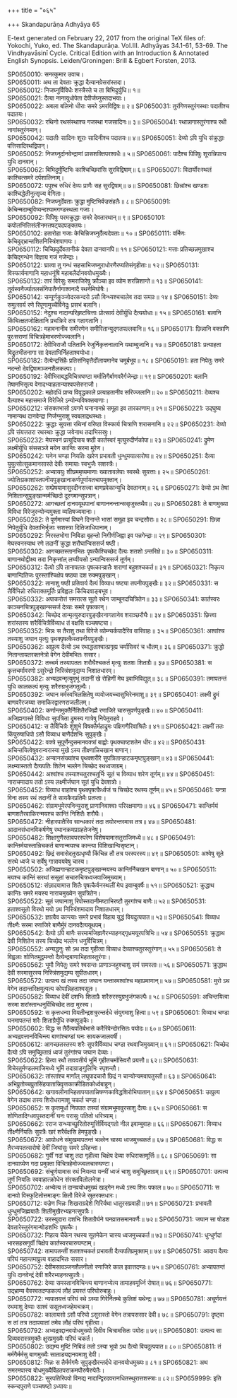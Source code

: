 +++
title = "०६५"

+++
Skandapurāṇa Adhyāya 65

E-text generated on February 22, 2017 from the original TeX files of: Yokochi, Yuko, ed. The Skandapurāṇa. Vol.III. Adhyāyas 34.1-61, 53-69. The Vindhyavāsinī Cycle. Critical Edition with an Introduction & Annotated English Synopsis. Leiden/Groningen: Brill & Egbert Forsten, 2013.

SP0650010: सनत्कुमार उवाच।  
SP0650011: अथ ता देवताः क्रुद्धा दैत्यानग्रेसरांस्तदा।  
SP0650012: निजघ्नुर्विविधैः शस्त्रैस्ते च ता बिभिदुर्युधि॥ १॥  
SP0650021: दैत्या नानायुधोपेता देवीर्जघ्नुस्तदाभयाः।  
SP0650022: अबला बलिनो धीराः समरे ऽमरविद्विषः॥ २॥
SP0650031: तुरंगिणस्तुरंगस्थाः पदातीश्च पदातयः।  
SP0650032: रथिनो रथसंस्थाश्च गजस्था गजसादिनः॥ ३॥
SP0650041: रथान्नागास्तुरंगाश्च रथी नागांस्तुरंगमान्।  
SP0650042: पदातीः सादिनः शूराः सादिनीश्च पदातयः॥ ४॥
SP0650051: देव्यो ऽपि युधि संक्रुद्धाः पत्तिसादिरथद्विपान्।  
SP0650052: निजघ्नुर्दानवेन्द्राणां प्रासशक्तिपरश्वधैः॥ ५॥
SP0650061: पादैश्च पिपिषुः शूरान्निपात्य युधि दानवान्।  
SP0650062: बिभिदुर्मुष्टिभिः काश्चिच्छिरांसि सुरविद्विषाम्॥ ६॥
SP0650071: विदार्योरःस्थलं काश्चित्समरे दर्पशालिनाम्।  
SP0650072: पपुश्च रुधिरं देव्यः प्राणैः सह सुरद्विषाम्॥ ७॥
SP0650081: छिन्नांश्च खण्डशः काश्चिद्धेतीनुत्सृज्य वेगिताः।  
SP0650082: निजघ्नुर्देवताः क्रुद्धा मुष्टिभिर्वज्रसंहतैः॥ ८॥
SP0650091: केचिन्मदाम्बुविष्यन्दश्यामगण्डस्थला गजाः।  
SP0650092: पिपिषुः परमक्रुद्धाः समरे देवतारथान्॥ ९॥
SP0650101: कपोलभित्तिसंलीनमत्तषट्पदपङ्क्तयः।  
SP0650102: हतारोहा गजाः केचिन्निजघ्नुर्दैत्यदेवताः॥ १०॥
SP0650111: वर्मिणः केचिदुद्भ्रान्तशितनिस्त्रिंशपाणयः।  
SP0650112: चिच्छिदुर्देवतानीकं देवता दानवानपि॥ ११॥
SP0650121: मत्ताः प्रतिच्छन्नमुखाश्च केचिद्गन्धेन विज्ञाय गजं गजेन्द्राः।  
SP0650122: घ्रात्वा तु गन्धं सहसाभिजघ्नुराधोरणैरप्यतिसंगृहीताः॥ १२॥
SP0650131: विस्फार्यमाणानि महाधनूंषि महाबलैर्दानवयोधमुख्यैः।  
SP0650132: तारं विरेसुः समराजिरेषु क्रौञ्चा इव व्योम शरन्निशान्ते॥ १३॥
SP0650141: तूर्यस्वनैर्ज्यातलसंनिपातैर्नागाश्वनादै रथनेमिघोषैः।  
SP0650142: सम्पूर्णकुञ्जोदरकन्दरो ऽसौ विन्ध्यश्चचालेव तदा समग्रः॥ १४॥
SP0650151: देव्यः समुत्सार्य रणे रिपूणामुच्चैर्विनेदुः प्रसभं बलानि।  
SP0650152: नेदुश्च नादान्परिहृष्टचित्ताः प्रोत्सार्य देवीर्युधि दैत्ययोधाः॥ १५॥
SP0650161: बलानि किंचित्क्षतजोक्षितानि प्रचक्रिरे तत्र गतागतानि।  
SP0650162: महावनानीव समीरणेन समीरितान्युद्गतपल्लवानि॥ १६॥
SP0650171: छिन्नानि वक्त्राणि पुरःसराणां विचित्रहेमाभरणोज्ज्वलानि।  
SP0650172: देवीभिराजौ पतितानि रेजुर्निकृत्तनालानि यथाम्बुजानि॥ १७॥
SP0650181: प्रत्याहता विद्रुतभीतनागा सा देवताभिर्निहताश्वयोधा।  
SP0650182: दैत्येन्द्रसिंहैः प्रतिसंनिवृत्तैर्दोलायमानेव चमूर्बभूव॥ १८॥
SP0650191: हता निपेतुः समरे नदन्तो देवद्विषामञ्जनशैलकल्पाः।  
SP0650192: देवीभिराबद्धविचित्रघण्टा मर्मातिगैर्बाणवरैर्गजेन्द्राः॥ १९॥
SP0650201: बलानि तेषामभिसृत्य वेगादभ्याहतान्याश्वपसेरुराजौ।  
SP0650202: महोदधिं प्राप्य विवृद्धकाले प्रत्याहतानीव सरिज्जलानि॥ २०॥
SP0650211: देव्यश्च दैत्याश्च महासमाजे विरेजिरे ऽन्योन्यविषक्तबाणाः।  
SP0650212: संसक्तभासो ऽपगमे घनानामभ्रे समूहा इव तारकाणाम्॥ २१॥
SP0650221: उद्घुष्य नामान्यथ दानवेन्द्रा निर्जग्मुराशु स्वबलाद्रथस्थाः।  
SP0650222: क्रुद्धाः सुयत्ता रथिनां वरिष्ठा विस्फार्य चित्राणि शरासनानि॥ २२॥
SP0650231: देव्यो ऽपि संयत्ततरा रथस्थाः क्रुद्धा जवेनाथ तदाभिसस्रुः।  
SP0650232: मेघस्वनं प्रत्युदियाय षष्ठी कार्तस्वरं मृत्युरुदीर्णकोपा॥ २३॥
SP0650241: द्रुमेण लक्ष्मीर्युधि संससञ्जे मयेन कान्तिः सरमा मुरेण।  
SP0650242: घनेन चण्डा नियतिः खरेण प्रभावती धुन्धुमयात्सरोषा॥ २४॥
SP0650251: दैत्या युयुत्सोत्सुकमानसास्ते देवीः समायाः स्वभुजैः सशस्त्रैः।  
SP0650252: अभ्याययुः शीघ्रममृष्यमाणाः ख्यातावलेपाः स्वरथैः सुयत्ताः॥ २५॥
SP0650261: ज्योतिःप्रकाशांस्तपनीयपुङ्खानाकर्णपूर्णायतचापमुक्तान्।  
SP0650262: सम्प्रेषयामासुरदीनसत्त्वा बाणप्रवेकान्युधि देवतानाम्॥ २६॥
SP0650271: देव्यो ऽथ तेषां निशितान्सुपुङ्खान्मर्मच्छिदो दूरगमान्सुपत्रान्।  
SP0650272: आगच्छतां दानवयूथपानां बाणाननन्तान्ससृजुस्तथैव॥ २७॥
SP0650281: ते बाणमुख्या विविधा विरेजुरन्योन्यमुक्ता व्यतिषज्यमानाः।  
SP0650282: ते पूर्णमास्यां विघने दिनान्ते भासां समूहा इव चन्द्रसौराः॥ २८॥
SP0650291: छिन्ना निपेतुर्युधि देवताभिर्भुजाः सशस्त्रा दितिजाधिपानाम्।  
SP0650292: निरस्तभोगा निबिडा बृहन्तो निगीर्णजिह्वा इव पन्नगेन्द्राः॥ २९॥
SP0650301: मेघस्वनस्याथ रणे तदानीं क्रुद्धा शरौघान्विससर्ज षष्ठी।  
SP0650302: आगच्छतस्तानभितः पृषत्कैश्चिच्छेद दैत्यः शतशो ऽन्तरिक्षे॥ ३०॥
SP0650311: बाणानथोद्वीक्ष्य तदा निकृत्तांल् लघ्वीयसो ऽन्यान्विससर्ज तूर्णम्।  
SP0650312: दैत्यो ऽपि तानापततः पृषत्कान्व्रातैः शराणां बहुशश्चकर्त॥ ३१॥
SP0650321: निकृत्य बाणान्दितिजः पुरस्तांश्चिक्षेप षष्ठ्या दश रुक्मपुङ्खान्।  
SP0650322: तानाशु षष्ठी प्रतिवार्य दैत्यं विव्याध षष्ट्या तपनीयपुङ्खैः॥ ३२॥
SP0650331: स तैर्विभिन्नो रुधिराक्तमूर्तिः प्रविह्वलः किंचिदवाङ्बभूव।  
SP0650332: अपाकरोत्तं समरात्स सूतो रथेन जाम्बूनदचित्रितेन॥ ३३॥
SP0650341: कार्तस्वरः काञ्चनचित्रपुङ्खान्ससर्ज देव्याः समरे पृषत्कान्।  
SP0650342: चिच्छेद तान्मृत्युरुदारपुङ्खैरनागतानेव शराञ्छरौघैः॥ ३४॥
SP0650351: छित्त्वा शरांस्तस्य शरैर्विचित्रैर्विव्याध तं वक्षसि पञ्चषष्ट्या।  
SP0650352: भिन्नः स तैराशु तथा विरेजे व्योम्न्यर्कपादैरिव वारिवाहः॥ ३५॥
SP0650361: अश्वांश्च तस्याशु जघान मृत्युः पृथक्पृषत्कैस्तपनीयपुङ्खैः।  
SP0650362: आप्रुत्य दैत्यो ऽथ रथाद्धताश्वात्प्रगृह्य चर्मासिवरं च धौतम्॥ ३६॥
SP0650371: क्रुद्धो नितान्तायतरक्तनेत्रो वेगेन देवीमभितः ससार।  
SP0650372: तच्चर्म तस्यापततः शरौघैश्चकर्त मृत्युः शतशः शिताग्रैः॥ ३७॥
SP0650381: स कृत्तचर्मावरणो ऽसुरेन्द्रो निस्त्रिंशमुद्यम्य निशातधारम्।  
SP0650382: अभ्यद्रवन्मृत्युमृभूं तदानीं खे रोहिणीं मेघ इवाभिविद्युत्॥ ३८॥
SP0650391: तमापतन्तं युधि कालकल्पं मृत्युः शरैरुग्रभुजंगतुल्यैः।  
SP0650392: जघान मर्मस्वभिलक्षितेषु व्ययोजयच्चासुभिरेनमाशु॥ ३९॥
SP0650401: लक्ष्मी द्रुमं बाणवरैरजय्या समाकिरद्वारणराजलीलम्।  
SP0650402: कर्णान्तमुक्तैर्निशितैरजिह्मै रणाजिरे चारुसुवर्णपुङ्खैः॥ ४०॥
SP0650411: अजिह्मगास्ते विविधाः सुपत्रिता द्रुमस्य गात्रेषु निपेतुराहवे।  
SP0650412: स तैर्विचित्रैः शुशुभे विषक्तैर्महाद्रुमः पक्षिगणैरिवाश्रितैः॥ ४१॥
SP0650421: लक्ष्मीं ततः किंपुरुषाधिपो ऽसौ विव्याध बाणैर्दशभिः सुपुङ्खैः।  
SP0650422: वक्त्रे सुपूर्णेन्दुसमानवक्त्रां बाह्वोः पृथक्चाष्टशतेन धीरः॥ ४२॥
SP0650431: अचिन्तयित्वेषुवरान्वरास्या मुखे ऽस्य तीक्ष्णान्निचखान बाणान्।  
SP0650432: अन्यानसंख्यांश्च पृथक्शरीरे सुपत्रितान्हाटकमृष्टपुङ्खान्॥ ४३॥
SP0650441: लक्ष्म्यास्ततो दैत्यपतिः शितेन भल्लेन चिच्छेद रथध्वजाग्रम्।  
SP0650442: अश्वांश्च तस्याश्चतुरश्चतुर्भिः सूतं च विव्याध शरेण तूर्णम्॥ ४४॥
SP0650451: नाराचमादाय ततो ऽस्य लक्ष्मीर्जघान सूतं युधि देवशत्रोः।  
SP0650452: विव्याध वाहांश्च पृथक्पृषत्कैर्ध्वजं च चिच्छेद रथस्य तूर्णम्॥ ४५॥
SP0650461: यन्त्रा विना तस्य रथं तदानीं ते सायकैरप्रतिमैः प्रतप्ताः।  
SP0650462: संग्रामभूमेरपनिन्युराशु प्राणानिवाश्वाः परिरक्षमाणाः॥ ४६॥
SP0650471: कान्तिर्मयं बाणशतैरवाकिरन्मयश्च कान्तिं निशितैः शरौघैः।  
SP0650472: नीहारपातैरिव सान्धकारं तदा तयोरन्तरमास तत्र॥ ४७॥
SP0650481: आदानसंधानविकर्षणेषु स्थानक्रमप्रग्रहतेजनेषु।  
SP0650482: शिक्षागुणैस्तावपरस्परेण विशेषयामासतुराजिमध्ये॥ ४८॥
SP0650491: कान्तिर्मयास्तान्निचकर्त बाणान्मयश्च कान्त्या विशिखान्विसृष्टान्।  
SP0650492: छिद्रं समासेदतुरप्रधृष्यौ किंचिन्न तौ तत्र परस्परस्य॥ ४९॥
SP0650501: अश्वेषु सूते सरथे ध्वजे च सर्वेषु गात्रावयवेषु चास्य।  
SP0650502: अजिह्मगान्हाटकमृष्टपुङ्खान्मयस्य कान्तिर्निचखान बाणान्॥ ५०॥
SP0650511: मयश्च कान्तिं सरथां ससूतां सचारुचित्रध्वजवाजिमुख्याम्।  
SP0650512: संछादयामास शितैः पृषत्कैर्वनस्थलीं मेघ इवाम्बुवर्षैः॥ ५१॥
SP0650521: क्रुद्धाथ कान्तिः समरे मयस्य नाराचमुख्येन सुपत्रितेन।  
SP0650522: सूतं जघानाशु रिपोस्तदानीमष्टाभिरष्टौ तुरगांश्च बाणैः॥ ५२॥
SP0650531: हताश्वसूतो विरथो मयो ऽथ निस्त्रिंशमादाय निशातधारम्।  
SP0650532: ज्ञात्वैव कान्त्याः समरे प्रभावं विहाय युद्धं वियदुत्पपात॥ ५३॥
SP0650541: विव्याध तीक्ष्णैः सरमा रणाजिरे बाणैर्मुरं दानवदैत्ययूथपम्।  
SP0650542: दैत्यो ऽपि बाणैः सरमामजिह्मगैरभ्याहनद्गृध्रमयूरपत्रिभिः॥ ५४॥
SP0650551: क्रुद्धाथ देवी निशितेन तस्य चिच्छेद भल्लेन धनुर्विचित्रम्।  
SP0650552: अन्यद्धनुः सो ऽथ तदा गृहीत्वा विव्याध देव्याश्चतुरस्तुरंगान्॥ ५५॥
SP0650561: ते विह्वलाः शोणितमुद्वमन्तो दैत्येन्द्रबाणाभिहतास्तुरंगाः।  
SP0650562: भूमौ निपेतुः समरे श्वसन्तः प्राणाञ्जहुश्चाशु समं समस्ताः॥ ५६॥
SP0650571: क्रुद्धाथ देवी सरमासुरस्य निस्त्रिंशमुद्यम्य सुपीतधारम्।  
SP0650572: उत्पत्य खं तस्य तदा जघान यन्तारमश्वांश्च महाप्रमाणान्॥ ५७॥
SP0650581: मुरो ऽथ वेगेन तदान्तरिक्षमुत्पत्य कोपान्निहताश्वसूतः।  
SP0650582: विव्याध देवीं दशभिः शिताग्रैः शरैरुरस्युग्रभुजंगकल्पैः॥ ५८॥
SP0650591: अचिन्तयित्वा सरमा शरांस्तान्धनुर्विचिच्छेद तदा मुरस्य।  
SP0650592: स कृत्तधन्वा वियतीन्द्रशत्रुरन्तर्दधे संयुगमाशु हित्वा॥ ५९॥
SP0650601: विव्याध चण्डा घनमापतन्तं शरैः शिताग्रैर्युधि रुक्मपुङ्कैः।  
SP0650602: विद्धः स तैर्दैत्यपतिर्बभासे करैरिवेन्दोरसितः पयोदः॥ ६०॥
SP0650611: अभ्यद्रवत्तानविचिन्त्य बाणांश्चण्डां घनः सायकजालवर्षी।  
SP0650612: आगच्छतस्तस्य शरैः सुपत्रैर्विव्याध चण्डा रथवाजिमुख्यान्॥ ६१॥
SP0650621: चिच्छेद दैत्यो ऽपि समुच्छ्रिताग्रं ध्वजं तुरंगांश्च जघान देव्याः।  
SP0650622: हित्वा रथौ ताववतीर्य भूमिं गृहीतचर्मासिवरौ प्रयत्तौ॥ ६२॥
SP0650631: विचेरतुर्मण्डलमाजिमध्ये भूमिं तदाग्राङ्गुलिभिः स्पृशन्तौ।  
SP0650632: तांस्तांश्च मार्गांल् लघुपादचारौ छिद्रं न चान्योन्यमवापतुस्तौ॥ ६३॥
SP0650641: अभिप्रुतोच्चप्रुतसिंहयातान्निवृत्तकाक्रीडितकोर्ध्वबाहून्।  
SP0650642: खगावलीनाभिहतापयातान्निषण्णकाविद्धशिरोभिघातान्॥ ६४॥
SP0650651: उत्प्रुत्य वेगेन तदाथ तस्य शिरोधरामाशु चकर्त चण्डा।  
SP0650652: स कृत्तमूर्धा निपपात तस्यां संग्रामभूमावुरसाशु दैत्यः॥ ६५॥
SP0650661: स शोणितादिग्धवपुस्तदानीं घनः परासुः पतितो धरित्र्याम्।  
SP0650662: रराज सन्ध्याच्छुरितोरुमूर्त्तिर्वियद्गतो नील इवाम्बुवाहः॥ ६६॥
SP0650671: विव्याध तीक्ष्णैर्नियतिः सुपत्रैः खरं शरैर्वक्षसि हेमपुङ्खैः।  
SP0650672: आयोधने संमुखमापतन्तं भल्लेन चास्य ध्वजमुच्चकर्त॥ ६७॥
SP0650681: विद्धः स तैरभ्यपतत्सरोषो देवीं जिघांसुः समरे ऽरिहन्ता।  
SP0650682: गुर्वीं गदां चाशु तदा गृहीत्वा चिक्षेप देव्या रुधिराक्तमूर्त्तिः॥ ६८॥
SP0650691: सा दानवाग्र्येण गदा प्रमुक्ता विचित्रहेमोज्ज्वलचारुघण्टा।  
SP0650692: संचूर्णयामास रथं नियत्या यन्त्रीं ध्वजं चाशु समुच्छ्रिताग्रम्॥ ६९॥
SP0650701: उत्पत्य तूर्णं नियतिः स्ववाहात्क्रोधेन संरक्तविलोलनेत्रा।  
SP0650702: अभ्येत्य तं दानवयोधमुख्यं खड्गेन मध्ये ऽस्य शिरः पफाल॥ ७०॥
SP0650711: स दानवो विस्फुटितोत्तमाङ्गः क्षितौ विरेजे स्रुतरक्तधारः।  
SP0650712: वज्रेण भिन्नः शिखराग्रदेशे गिरिर्यथा धातुरसप्रवाही॥ ७१॥
SP0650721: प्रभावती धुन्धुमजिह्मयातैः शिलीमुखैरभ्यहनत्सुपत्रैः।  
SP0650722: उरस्युदारा दशभिः शिताग्रैर्घने घनव्रातसमानवर्णैः॥ ७२॥
SP0650731: जघान सा षोडश देवतारेस्तुरंगमान्षोडशभिः पृषत्कैः।  
SP0650732: निहत्य चैकेन रथस्य सूतमेकेन चास्य ध्वजमुच्चकर्त॥ ७३॥
SP0650741: धुन्धुर्गदां भारसहस्रगुर्वीं चिक्षेप कार्तस्वरचारुघण्टाम्।  
SP0650742: तामापतन्तीं शतशश्चकर्त प्रभावती दैत्यपतिप्रमुक्ताम्॥ ७४॥
SP0650751: आदाय दैत्यः परिघं महान्तमाप्रुत्य वाहादभितः ससार।  
SP0650752: देवीमसावञ्जनशैलनीलो रणाजिरे काल इवात्तदण्डः॥ ७५॥
SP0650761: अभ्यापतन्तं युधि दानवेन्द्रं देवी शरैरभ्यहनत्सुपत्रैः।  
SP0650762: देव्या समस्तानविचिन्त्य बाणानभ्येत्य तामाहवमूर्ध्नि रोषात्॥ ७६॥
SP0650771: उद्भ्राम्य वैवस्वतदण्डकल्पं लौहं प्रयस्तं परिघोरुबाहुः।  
SP0650772: न्यपातयत्तं परिघं रथे ऽस्या गिरेर्नितम्बे कुलिशं यथेन्द्रः॥ ७७॥
SP0650781: अचूर्णयत्तं रथमाशु देव्याः साश्वं ससूतध्वजहेमचक्रम्।  
SP0650782: कालायसो ऽसौ परिघो ऽसुरास्तो वेगेन तत्रापससार देवी॥ ७८॥
SP0650791: दृष्ट्वा स तां तत्र तदापयातां तमेव लौहं परिघं गृहीत्वा।  
SP0650792: अभ्यद्रवद्दानवयोधमुख्यो दिवीव चित्रामसितः पयोदः॥ ७९॥
SP0650801: उत्पत्य सा दिव्यवरास्त्रमुक्तैः क्षुरप्रमुख्यैः परिघं चकर्त।  
SP0650802: उद्यम्य मुष्टिं निबिडं ततो ऽस्या भूयो ऽथ दैत्यो वियदुत्पपात॥ ८०॥
SP0650811: तं मर्मगैर्मर्मसु बाणमुख्यैः साताडयद्दानवमाशु देवी।  
SP0650812: भिन्नः स तैर्मर्मगमैः सुपुङ्खैरन्तर्दधे दानवयोधमुख्यः॥ ८१॥
SP0650821: अथ समरमपास्य योधमुख्यैर्विहतपराक्रमपौरुषैरुपेतैः।  
SP0650822: सुरपतिरिपवो विनद्य नादान्द्विरदवरानधितस्थुरात्तशस्त्राः॥ ८२॥
SP0659999: इति स्कन्दपुराणे पञ्चषष्टो ऽध्यायः॥
